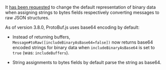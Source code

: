 It [has been requested](https://github.com/dcodeIO/ProtoBuf.js/issues/191) to change the default representation of binary data when assigning strings to bytes fields respectively converting messages to raw JSON structures.

As of version 3.8.0, ProtoBuf.js uses base64 encoding by default:

* Instead of returning buffers, `Message#toRaw([includeBinaryAsBase64=false])` now returns base64 encoded strings for binary data when `includeBinaryAsBase64` is set to `true` (was: `includeBuffers`).

* String assignments to bytes fields by default parse the string as base64.